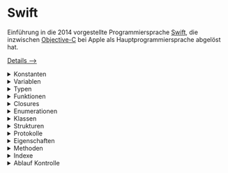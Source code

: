 # Swift

Einführung in die 2014 vorgestellte Programmiersprache [Swift](https://de.wikipedia.org/wiki/Swift_(Programmiersprache)), die inzwischen [Objective-C](https://de.wikipedia.org/wiki/Objective-C) bei Apple als Hauptprogrammiersprache abgelöst hat.

[Details -->](https://github.com/gruendau/Swift/wiki)



<!--- *** CONSTANTS *** --->
<details> <summary>Konstanten</summary>  
    
[Konstanten](https://docs.swift.org/swift-book/documentation/the-swift-programming-language/thebasics/#Naming-Constants-and-Variables) sind Objekte zur Speicherung von Werten und/oder Funktionen, die nicht geändert werden können. Für die Deklarierung wird das Schlüsselwort 'let' genutzt. 

```swift
// Allgemein
let konstante: Typ = wert    // Die Konstante 'konstante' vom Typ 'Typ' soll den Wert 'wert' haben.

// Beispiel 1
let c1: String = "volker"  
let c2 = "volker"            // Compiler bestimmt den Typ [type inference]

// Beispiel 2 - Die Konstante 'function' speichert eine Funktion 'gruesse', die als Funktion übergeben wird.
func gruesse () -> String {
    return "hallo"
}
let function: () -> String = gruesse                             // print(function()) --> hallo

// Beispiel 3 - Die Konstante 'closure' speichert eine Funktion, die als Closure übergeben wird.
let closure: () -> String = { () -> String in return "hallo" }   // print(closure()) --> hallo
```
[Details -->](https://github.com/gruendau/Swift/blob/main/Constants)
</details>

<!--- *** VARIABLES *** --->
<details> <summary>Variablen</summary> 
    
[Variable](https://docs.swift.org/swift-book/documentation/the-swift-programming-language/thebasics/#Naming-Constants-and-Variables) sind Objekte zur Speicherung von Werten und/oder Funktionen, die geändert werden können. Für die Deklarierung wird das Schlüsselwort 'var' genutzt.
    
```swift
var v1: String = "volker"
var v2 = "volker"
var v3: String { "volker" }  // Berechnete Variable [calculated property] 
```
[Details -->](https://github.com/gruendau/Swift/blob/main/Variables)
</details>

<!--- *** TYPES *** ---> 
<details> <summary>Typen</summary> 
     
[Typen](https://docs.swift.org/swift-book/documentation/the-swift-programming-language/types) sind Vorgaben für den Aufbau von Objekten.  

<!--- *** BUILT-IN TYPES *** --->
<details> <summary>. Basis Typen</summary> 
    
Basis Typen [Built-in Types]

```swift
let c: Character = "a"
let s: String = "volker"
let b: Bool = true
let i: Int = -1            // positive und negative Ganzzahen
let i8: Int8 = -1          // Ganzzahlen von -128 bis 127 - (Int8, Int16, Int32, Int64, Int)
let u: UInt = 1            // nur positive Ganzzahen
let f: Float = 1.1
let d: Double = 1.1
```
</details>
    
<!--- *** COLLECTIONS *** --->
<details> <summary>. Collections</summary> 
    
[Collections](https://docs.swift.org/swift-book/documentation/the-swift-programming-language/collectiontypes) sind Sammlungen     von Daten in Listen.
    
<!--- *** ARRAYS *** ---> 
<details> <summary>.. Arrays</summary> 
    
Ein Array ist eine geordnete Liste von Elementen [items].
    
```swift
let a1: Array<String> = ["volker", "nils"]   // struct Array<Element>
let a2: [String] = ["volker", "nils"]
let a3: Array = ["volker", "nils"]
let a4 = ["volker", "nils"]
```
</details>

<!--- *** SETS *** --->
<details> <summary>.. Sets</summary> 
    
Ein [Set](https://docs.swift.org/swift-book/documentation/the-swift-programming-language/collectiontypes#Sets) ist eine ungeordnete Liste von unterschiedlichen Elementen [items].
    
```swift
let s1: Set<String> = ["volker", "nils"]     // struct Set<Element : Hashable>
let s2: Set = ["volker", "nils"]
```
</details>

<!--- *** DICTIONARIESS *** --->
<details> <summary>.. Dictionaries</summary>
    
Ein [Dictionary](https://docs.swift.org/swift-book/documentation/the-swift-programming-language/collectiontypes#Dictionaries) ist eine Liste von ungeordneten Schlüssel/Wert [key/value] Paaren. 
    
```swift
let d1: Dictionary<Int, String> = [1: "volker", 2: "nils"]   // struct Dictionary<Key : Hashable, Value>
let d2: [Int: String] = [1: "volker", 2: "nils"]
let d3: Dictionary = [1: "volker", 2: "nils"]
let d4 = [1: "volker", 2: "nils"]
```
</details>
    
<!--- *** END COLLECTIONS *** --->    
</details>  

<!--- *** OPTIONALS *** --->
<details> <summary>. Optionale Typen</summary>
    
Ein [optionaler Type](https://docs.swift.org/swift-book/documentation/the-swift-programming-language/types/#Optional-Type) ist eine Typ der auch nicht 'nil' enthalten darf.
    
```swift
let o1: Optional<String>    //  Optional<Wrapped>
let o2: String!
```
</details>    
    
<!--- *** OPAQUE TYPES *** --->
<details> <summary>. Opaque Typen</summary>
    
Ein [opaquer Type](https://docs.swift.org/swift-book/documentation/the-swift-programming-language/opaquetypes/) ist ein Typ der sich verhalten soll wie ein zugeordneter Typ.   

```swift
```
</details>    
    
    
<!--- *** END TYPES *** --->    
</details>

<!--- *** FUNCTIONS *** --->
<details> <summary>Funktionen</summary> 
    
Eine [Function](https://docs.swift.org/swift-book/documentation/the-swift-programming-language/functions) ist eine  Handlungsanweisung.   

```swift
func gebeNamen () -> String {
    return "volker"
}
```
</details>

<!--- *** CLOSURESS *** --->
<details> <summary>Closures</summary> 
    
Ein [Closure](https://docs.swift.org/swift-book/documentation/the-swift-programming-language/closures) ist eine Handlungsanweisung.   

    
```swift
// Funktion vs. Closure
func gruesseFunktion () -> String { "hallo" }     // print(gruesseFunktion()) -> hallo
let gruesseClosure1: () -> String = { "hallo" }   // print(gruesseClosure1()) -> hallo

let gruesseClosure2 = { "hallo" }                 // print(gruesseClosure2()) -> hallo
```
</details>

<!--- *** ENUMERATIONS *** --->
<details> <summary>Enumerationen</summary> 
    
Eine [Enumeration](https://docs.swift.org/swift-book/documentation/the-swift-programming-language/enumerations) ist eine Aufzählung von Werten.  

```swift
enum Namen {
    case volker
    case nils
}
```
</details>

<!--- *** CLASSES *** --->
<details> <summary>Klassen</summary> 
    
Eine [Klasse](https://docs.swift.org/swift-book/documentation/the-swift-programming-language/classesandstructures) ist ein Typ für referenzierbare Objekte zur Datenkapselung von Eigenschaften [properties] und Methoden [methodes].    

```swift
// Allgemein
class EineKlasse {
    // Definition des Inhalts der Klasse
}

// Beispiel
class Person {
    // Property
    var name: String = "volker"
    // Methode
    func gruesse () -> String {
        return "Hallo " + name
    }
}
```
</details>
 
<!--- *** STRUCTS *** --->
<details> <summary>Strukturen</summary> 
    
Eine [Struktur](https://docs.swift.org/swift-book/documentation/the-swift-programming-language/classesandstructures) ist ein Typ für nicht referenzierbare Objekte zur Datenkapselung von Eigenschaften [properties] und Methoden [methodes].   

```swift
// Allgemein
struct EineStruktur {
    // Definition des Inhalts der Struktur
}

// Beispiel
struct Person {
    var name: String = "volker"
}
```
</details>

<!--- *** PROTOKOLS *** --->
<details> <summary>Protokolle</summary> 
    
Ein [Protokoll](https://docs.swift.org/swift-book/documentation/the-swift-programming-language/protocols) bescheibt Anforderungen an benutzerdefinierte Typen die mit dem Protokoll konform gehen sollen.   

```swift
// Allgemein
protocol EinProtokoll {
    // Definition des Inhalts des Protokolls
}

// Beispiel
protocol PersonProtokoll {
    var vorname: String { get set }
    var nachname: String { get set }
    
    func gruesse () -> String
}

// Anwendung
class PersonKlasse: PersonProtokoll {
    var vorname: String = "volker"
    var nachname: String = "kasack"
    
    func gruesse() -> String {
        return "Hallo " + vorname + " " + nachname + "!"
    }
}
let person = PersonKlasse()   // print(person.gruesse()) -> Hallo volker kasack
```
</details>

<!--- *** PROPERTIES *** --->
<details> <summary>Eigenschaften</summary> 
    
[Properties](https://docs.swift.org/swift-book/documentation/the-swift-programming-language/properties) sind Konstanten oder Variablen in Klassen oder Strukturen.   

```swift
```
</details>

<!--- *** METHODESS *** --->
<details>
<summary>Methoden</summary> 
    
[Methoden](https://docs.swift.org/swift-book/documentation/the-swift-programming-language/methodes) sind Funktionen in Klassen oder Strukturen.   

```swift
```
</details>

<!--- *** SUBSCRIPTS *** --->
<details> <summary>Indexe</summary> 
    
[Indexe](https://docs.swift.org/swift-book/documentation/the-swift-programming-language/subscripts) [Subscripts] sind die Positionen von Elementen in geordneten Listen (Arrays).    

```swift
```
</details>

<!--- *** CONTROL FLOW *** --->
<details> <summary>Ablauf Kontrolle</summary>
    
[Control Flow](https://docs.swift.org/swift-book/documentation/the-swift-programming-language/controlflow)
```swift
```
</details>


    
    
<!---    
<details> <summary>xxx</summary> 
</details>
--->
